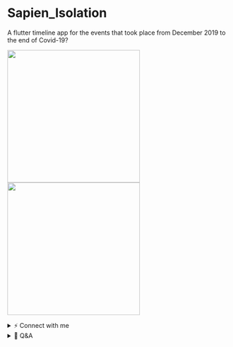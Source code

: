 # Sapien_Isolation
A flutter timeline app for the events that took place from December 2019 to the end of Covid-19?

<img src="https://github.com/33nanoseconds/Sapien_Isolation/blob/master/Images/X.png" width=300 > <img src="https://github.com/33nanoseconds/Sapien_Isolation/blob/master/Images/Y.png" width=300 > 


<details>
<summary>⚡️ Connect with me</summary>
  
[![Peepeth Badge](https://img.shields.io/badge/-33nano-2d00f7?style=flat-square&logo=twitter&logoColor=2ec4b6&link=https://peepeth.com/33nanoseconds)](https://peepeth.com/33nanoseconds)  [![Uptrennd Badge](https://img.shields.io/badge/-33nano-679436?style=flat-square&logo=figma&logoColor=white&link=https://www.uptrennd.com/user/MTA3MzEz)](https://www.uptrennd.com/user/MTA3MzEz) [![Soundcloud Badge](https://img.shields.io/badge/-33nano-orange?style=flat-square&logo=soundcloud&logoColor=3d405b&link=https://ujomusic.com/portal/musicgroup/849)](https://ujomusic.com/portal/musicgroup/849)  [![Publish0x Badge](https://img.shields.io/badge/-@33nano-6b705c?style=flat-square&labelColor=55a630&logo=Medium&link=https://www.publish0x.com/@33Nanosecods)](https://www.publish0x.com/@33Nanosecods) [![Sapien Network Badge](https://img.shields.io/badge/-33nano-679436?style=flat-square&logo=ethereum&logoColor=white&link=https://www.sapien.network/u/@33nano/posts)](https://www.sapien.network/u/@33nano/posts) [![Minds Badge](https://img.shields.io/badge/-33nano-679436?style=flat-square&logo=figma&logoColor=white&link=https://www.minds.com/33nanoseconds/)](https://www.minds.com/33nanoseconds/) [![Satellite Badge](https://img.shields.io/badge/-33nano-679436?style=flat-square&logo=figma&logoColor=white&link=https://satellite.earth/@33nanoseconds)](https://satellite.earth/@33nanoseconds) [![Cent Badge](https://img.shields.io/badge/-33nano-679436?style=flat-square&logo=ethereum&logoColor=white&link=https://beta.cent.co/33nano/)](https://beta.cent.co/33nano/) [![Audius Badge](https://img.shields.io/badge/-33nano-679436?style=flat-square&logo=ethereum&logoColor=white&link=https://audius.co/33nanoseconds)](https://audius.co/33nanoseconds) [![Springrole Badge](https://img.shields.io/badge/-33nano-679436?style=flat-square&logo=linkedin&logoColor=white&link=https://springrole.com/33nanoseconds)](https://springrole.com/33nanoseconds) [![Steemit Badge](https://img.shields.io/badge/-33nano-4d194d?style=flat-square&logo=steemit&logoColor=6b705c&link=https://steemit.com/@drqueef)](https://steemit.com/@drqueef) [![BitDegree Badge](https://img.shields.io/badge/-33nano-011627?style=flat-square&logo=udemy&logoColor=adf7b6&link=https://www.bitdegree.org/user/33nano/profile)](https://www.bitdegree.org/user/33nano/profile) [![Gitcoin Badge](https://img.shields.io/badge/-33nano-679436?style=flat-square&logo=ethereum&logoColor=white&link=https://gitcoin.co/33nano)](https://gitcoin.co/33nano) [![Creary Badge](https://img.shields.io/badge/-33nano-679436?style=flat-square&logo=dribbble&logoColor=white&link=https://creary.net/@o33nanoseconds)](https://creary.net/@o33nanoseconds)

<details><summary>Web_2.0</summary>
 
  [![Medium Badge](https://img.shields.io/badge/-@33n-f4a261?style=flat-square&labelColor=000000&logo=Medium&link=https://medium.com/@33n/global-facts-v3-0-40610340356)](https://medium.com/@33n/global-facts-v3-0-40610340356)  [![ProtonMail Badge](https://img.shields.io/badge/-33nano@pm.me-blue?style=flat-square&logo=ProtonMail&logoColor=ffb703&link=mailto:33nano@pm.me)](mailto:33nano@pm.me)  [![Dribbble Badge](https://img.shields.io/badge/-33nano-ffb4a2?style=flat-square&logo=dribbble&logoColor=f72585&link=https://www.dribbble.com/33nano)](https://www.dribbble.com/33nano) [![Twitter Badge](https://img.shields.io/badge/-Anno_denomini-48cae4?style=flat-square&logo=twitter&logoColor=006d77&link=https://www.twitter.com/Anno_denomini)](https://www.twitter.com/Anno_denomini)  [![Reddit Badge](https://img.shields.io/badge/-33nano-06d6a0?style=flat-square&logo=reddit&logoColor=3a0ca3&link=https://reddit.com/user/33nano)](https://reddit.com/user/33nano)  [![StackOverflow Badge](https://img.shields.io/badge/-33nano-eeef20?style=flat-square&logo=stackoverflow&logoColor=9a031e&link=https://stackoverflow.com/users/story/13772339)](https://stackoverflow.com/users/story/13772339) [![Disqus Badge](https://img.shields.io/badge/-33nano-ffb703?style=flat-square&logo=disqus&logoColor=f72585&link=https://disqus.com/by/33nano/)](https://disqus.com/by/33nano/)  [![Dev Badge](https://img.shields.io/badge/-33nano-774936?style=flat-square&logo=dev.to&logoColor=eddcd2&link=https://dev.to/33nano/billionar-dollar-app-ideas-5d6g)](https://dev.to/33nano/billionar-dollar-app-ideas-5d6g)  [![Artstation Badge](https://img.shields.io/badge/-tikiti_maji-black?style=flat-square&logo=artstation&logoColor=e29578&link=https://www.artstation.com/tikiti_maji)](https://www.artstation.com/tikiti_maji)
[![GoogleDrive Badge](https://img.shields.io/badge/-33nano-cdb4db?style=flat-square&logo=google-drive&logoColor=6930c3&link=https://drive.google.com/drive/folders/1MFLoyW43VdA5XSIObUJNACc5XJ246CIO?usp=sharing)](https://drive.google.com/drive/folders/1MFLoyW43VdA5XSIObUJNACc5XJ246CIO?usp=sharing)  [![Gumroad Badge](https://img.shields.io/badge/-33nano-ef476f?style=flat-square&logo=gumroad&logoColor=white&link=)](https://gumroad.com/33nano)  [![Goodreads Badge](https://img.shields.io/badge/-33nano-red?style=flat-square&logo=goodreads&logoColor=white&link=https://kitsu.io/users/33nano/library?media=manga)](https://kitsu.io/users/33nano/library?media=manga)  [![GoogleCalendar Badge](https://img.shields.io/badge/-33nano-22223b?style=flat-square&logo=google-calendar&logoColor=72efdd&link=https://calendar.zoho.com/embed/9b0258233fc25be671fbbf01550932c23e6718f5fecf32d9af8e1ba5f6151562693b4d97c774b001ca56d80b468cdf5f)](https://calendar.zoho.com/embed/9b0258233fc25be671fbbf01550932c23e6718f5fecf32d9af8e1ba5f6151562693b4d97c774b001ca56d80b468cdf5f) [![Goodreads Badge](https://img.shields.io/badge/-33nano-d90429?style=flat-square&logo=goodreads&logoColor=ffb703&link=https://www.goodreads.com/review/list/99554176?ref=nav_mybooks)](https://www.goodreads.com/review/list/99554176-prince-kaizen-namwali?ref=nav_mybooks)  [![Itch Badge](https://img.shields.io/badge/-33nano-f5cb5c?style=flat-square&logo=itch.io&logoColor=f72585&link=https://33nano.itch.io/)](https://33nano.itch.io/)   [![Pocket Badge](https://img.shields.io/badge/-33nano-7209b7?style=flat-square&logo=pocket&logoColor=a5a58d&link=https://getpocket.com/@b26d1pjhT4cFRg29b6A2f94Ae8g7T19eWK7F74m70VBd75B9b5353NDPO63oX751)](https://getpocket.com/@b26d1pjhT4cFRg29b6A2f94Ae8g7T19eWK7F74m70VBd75B9b5353NDPO63oX751) [![YouTube Badge](https://img.shields.io/badge/-33nano-f15bb5?style=flat-square&logo=youtube&logoColor=522e38&link=https://www.youtube.com/watch?v=3V7Y_THbstk)](https://www.youtube.com/watch?v=3V7Y_THbstk)  [![Bandlab Badge](https://img.shields.io/badge/-33nano-555b6e?style=flat-square&logo=bandlab&logoColor=f9844a&link=https://www.soundtrap.com/33nanoseconds)](https://www.soundtrap.com/33nanoseconds)  [![LMMS Badge](https://img.shields.io/badge/-33nano-8ac926?style=flat-square&logo=lmms&logoColor=386641&link=https://lmms.io/lsp/?action=browse&user=33nanoseconds)](https://lmms.io/lsp/?action=browse&user=33nanoseconds)  [![Crunchyroll Badge](https://img.shields.io/badge/-33nano-2ec4b6?style=flat-square&logo=crunchyroll&logoColor=e56b6f&link=https://myanimelist.net/profile/33Nanoseconds)](https://myanimelist.net/profile/33Nanoseconds)  [![Firefox Badge](https://img.shields.io/badge/-33nano-5f0f40?style=flat-square&logo=firefox&logoColor=ffb703&link=https://addons.mozilla.org/en-US/firefox/collections/16069514/33nano/)](https://addons.mozilla.org/en-US/firefox/collections/16069514/33nano/)  [![Gitlab Badge](https://img.shields.io/badge/-33nano-b9375e?style=flat-square&logo=gitlab&logoColor=ffb703&link=https://gitlab.com/33nanoseconds)](https://gitlab.com/33nanoseconds)  [![Angel_list Badge](https://img.shields.io/badge/-33nano-52b788?style=flat-square&logo=angellist&logoColor=065a60&link=https://angel.co/u/33nano)](https://angel.co/u/33nano)  [![Shikimori Badge](https://img.shields.io/badge/-33nano-4d194d?style=flat-square&logo=shikimori&logoColor=6b705c&link=https://anilist.co/user/33nanoseconds/)](https://anilist.co/user/33nanoseconds/)
 [![freeCodeCamp Badge](https://img.shields.io/badge/-Kinky_Therapist-815839?style=flat-square&logo=freecodecamp&logoColor=white&link=https://freecodecamp.org/kinky_therapist)](https://freecodecamp.org/kinky_therapist)  [![Spectrum Badge](https://img.shields.io/badge/-33nano-00c49a?style=flat-square&logo=spectrum&logoColor=white&link=https://spectrum.chat/users/33nano?tab=posts)](https://spectrum.chat/users/33nano?tab=posts) [![Instagram Badge](https://img.shields.io/badge/-33nano-c9a227?style=flat-square&logo=instagram&logoColor=white&link=https://www.instagram.com/anno_denomini/)](https://www.instagram.com/anno_denomini/) [![Unsplash Badge](https://img.shields.io/badge/-33nano-ce4257?style=flat-square&logo=unsplash&logoColor=white&link=https://unsplash.com/@33nano )](https://unsplash.com/@33nano) [![Pinterest Badge](https://img.shields.io/badge/-33nano-621708?style=flat-square&logo=pinterest&logoColor=583101&link=https://www.pinterest.com/tikiti_maji/)](https://www.pinterest.com/tikiti_maji/) [![Behance Badge](https://img.shields.io/badge/-33nano-abff4f?style=flat-square&logo=behance&logoColor=white&link=https://www.behance.net/drqueef )](https://www.behance.net/drqueef ) [![Steam Badge](https://img.shields.io/badge/-33nano-007ea7?style=flat-square&logo=steam&logoColor=white&link=https://steamcommunity.com/id/33nano/)](https://steamcommunity.com/id/33nano/) [![KhanAcademy Badge](https://img.shields.io/badge/-33nano-9381ff?style=flat-square&logo=khan-academy&logoColor=white&link=https://www.khanacademy.org/profile/palaestra/)](https://www.khanacademy.org/profile/palaestra/) [![Duolingo Badge](https://img.shields.io/badge/-33nano-679436?style=flat-square&logo=duolingo&logoColor=white&link=https://www.duolingo.com/profile/33nano)](https://www.duolingo.com/profile/33nano) [![IBM Badge](https://img.shields.io/badge/-33nano-d90429?style=flat-square&logo=ibm&logoColor=white&link=https://mtm.masterthemainframe.com/profiles/c5b89ed8-4078-42c9-99fd-b158d0b679a9)](https://mtm.masterthemainframe.com/profiles/c5b89ed8-4078-42c9-99fd-b158d0b679a9) [![Discord Badge](https://img.shields.io/badge/-33nano-blue?style=flat-square&logo=discord&logoColor=ffb703&link=mailto:33nano#8814)](mailto:33nano#8814) 
[![Google Maps Badge](https://img.shields.io/badge/-33nano-2a9d8f?style=flat-square&logo=google-maps&logoColor=blue&link=https://www.google.com/maps/contrib/113851627115651293452/photos/@31.480384,-101.1760718,7z/data=!3m1!4b1!4m3!8m2!3m1!1e1)](https://www.google.com/maps/contrib/113851627115651293452/photos/@31.480384,-101.1760718,7z/data=!3m1!4b1!4m3!8m2!3m1!1e1) [![Google Scholar Badge](https://img.shields.io/badge/-33nano-f6bd60?style=flat-square&logo=google-scholar&logoColor=white&link=https://scholar.google.com/scholar?scilib=1&hl=en)](https://scholar.google.com/scholar?scilib=1&hl=en)  [![Mendeley Badge](https://img.shields.io/badge/-33nano-a44a3f?style=flat-square&logo=mendeley&logoColor=5f0f40&link=https://www.mendeley.com/profiles/exiled-afropolitan/)](https://www.mendeley.com/profiles/exiled-afropolitan/)  [![Academia Badge](https://img.shields.io/badge/-33nano-f72585?style=flat-square&logo=academia&logoColor=white&link=https://independent.academia.edu/ExiledAfropolitan)](https://independent.academia.edu/ExiledAfropolitan)  [![Koofr Badge](https://img.shields.io/badge/-33nano-b2967d?style=flat-square&logo=dropbox&logoColor=white&link=https://k00.fr/zgfu2v7d)](https://k00.fr/zgfu2v7d)  [![OneDrive Badge](https://img.shields.io/badge/-33nano-065a60?style=flat-square&logo=microsoft-onedrive&logoColor=f9844a&link=https://1drv.ms/u/s!AoaOSp_nfaRAiCfbAAoX_SWUz4rz?e=vZFDbV)](https://1drv.ms/u/s!AoaOSp_nfaRAiCfbAAoX_SWUz4rz?e=vZFDbV) [![Mega Badge](https://img.shields.io/badge/-33nano-ef233c?style=flat-square&logo=mega&logoColor=dddf00&link=https://mega.nz/folder/HQsCED5A#3ZVujnj8s2ibfMrANu63Lw)](https://mega.nz/folder/HQsCED5A#3ZVujnj8s2ibfMrANu63Lw)  [![Exercism Badge](https://img.shields.io/badge/-33nano-a1c181?style=flat-square&logo=exercism&logoColor=white&link=https://exercism.io/profiles/33nano)](https://exercism.io/profiles/33nano)  [![Amazon Badge](https://img.shields.io/badge/-33nano-b21e35?style=flat-square&logo=amazon&logoColor=e574bc&link=https://www.amazon.com/33-Nanoseconds/e/B084JQRHLX?ref=sr_ntt_srch_lnk_2&qid=1605490839&sr=1-2)](https://www.amazon.com/33-Nanoseconds/e/B084JQRHLX?ref=sr_ntt_srch_lnk_2&qid=1605490839&sr=1-2) [![Google Play Books Badge](https://img.shields.io/badge/-33nano-eb5e28?style=flat-square&logo=google-keep&logoColor=a5a58d&link=https://play.google.com/store/books/author?id=33+Nanoseconds)](https://play.google.com/store/books/author?id=33+Nanoseconds)  [![Codeigniter Badge](https://img.shields.io/badge/-33nano-001233?style=flat-square&logo=codeigniter&logoColor=dc2f02&link=https://www.codingame.com/profile/aedc4b70ef8de7850063e0b23ebcd76c2670393)](https://www.codingame.com/profile/aedc4b70ef8de7850063e0b23ebcd76c2670393) [![Github Badge](https://img.shields.io/badge/-33nano-679436?style=flat-square&logo=github&logoColor=white&link=https://github.com/33nano)](https://github.com/33nano) [![Indie Hacker Badge](https://img.shields.io/badge/-33nano-679436?style=flat-square&logo=hackaday&logoColor=white&link=https://www.indiehackers.com/33nano)](https://www.indiehackers.com/33nano)  [![Hackster Hacker Badge](https://img.shields.io/badge/-33nano-679436?style=flat-square&logo=hackster&logoColor=white&link=https://www.hackster.io/33nano)](https://www.hackster.io/33nano) [![Bandcamp Badge](https://img.shields.io/badge/-drqueef-679436?style=flat-square&logo=bandcamp&logoColor=white&link=https://bandcamp.com/drqueef)](https://bandcamp.com/drqueef)
[![Rive App Badge](https://img.shields.io/badge/-33nano-679436?style=flat-square&logo=android&logoColor=white&link=https://rive.app/a/33nano/files/recent/all)](https://rive.app/a/33nano/files/recent/all) [![Figma Badge](https://img.shields.io/badge/-33nano-679436?style=flat-square&logo=figma&logoColor=white&link=https://www.figma.com/@33nanoseconds)](https://www.figma.com/@33nanoseconds)
[![Peepeth Badge](https://img.shields.io/badge/-33nano-2d00f7?style=flat-square&logo=twitter&logoColor=2ec4b6&link=https://peepeth.com/33nanoseconds)](https://peepeth.com/33nanoseconds)  [![Uptrennd Badge](https://img.shields.io/badge/-33nano-679436?style=flat-square&logo=figma&logoColor=white&link=https://www.uptrennd.com/user/MTA3MzEz)](https://www.uptrennd.com/user/MTA3MzEz) [![Soundcloud Badge](https://img.shields.io/badge/-33nano-orange?style=flat-square&logo=soundcloud&logoColor=3d405b&link=https://ujomusic.com/portal/musicgroup/849)](https://ujomusic.com/portal/musicgroup/849)  [![Publish0x Badge](https://img.shields.io/badge/-@33nano-6b705c?style=flat-square&labelColor=55a630&logo=Medium&link=https://www.publish0x.com/@33Nanosecods)](https://www.publish0x.com/@33Nanosecods) [![Sapien Network Badge](https://img.shields.io/badge/-33nano-679436?style=flat-square&logo=ethereum&logoColor=white&link=https://www.sapien.network/u/@33nano/posts)](https://www.sapien.network/u/@33nano/posts) [![Minds Badge](https://img.shields.io/badge/-33nano-679436?style=flat-square&logo=figma&logoColor=white&link=https://www.minds.com/33nanoseconds/)](https://www.minds.com/33nanoseconds/) [![Satellite Badge](https://img.shields.io/badge/-33nano-679436?style=flat-square&logo=figma&logoColor=white&link=https://satellite.earth/@33nanoseconds)](https://satellite.earth/@33nanoseconds) [![Cent Badge](https://img.shields.io/badge/-33nano-679436?style=flat-square&logo=ethereum&logoColor=white&link=https://beta.cent.co/33nano/)](https://beta.cent.co/33nano/) [![Audius Badge](https://img.shields.io/badge/-33nano-679436?style=flat-square&logo=ethereum&logoColor=white&link=https://audius.co/33nanoseconds)](https://audius.co/33nanoseconds) [![Springrole Badge](https://img.shields.io/badge/-33nano-679436?style=flat-square&logo=linkedin&logoColor=white&link=https://springrole.com/33nanoseconds)](https://springrole.com/33nanoseconds) [![Steemit Badge](https://img.shields.io/badge/-33nano-4d194d?style=flat-square&logo=steemit&logoColor=6b705c&link=https://steemit.com/@drqueef)](https://steemit.com/@drqueef) [![BitDegree Badge](https://img.shields.io/badge/-33nano-011627?style=flat-square&logo=udemy&logoColor=adf7b6&link=https://www.bitdegree.org/user/33nano/profile)](https://www.bitdegree.org/user/33nano/profile) [![Gitcoin Badge](https://img.shields.io/badge/-33nano-679436?style=flat-square&logo=ethereum&logoColor=white&link=https://gitcoin.co/33nano)](https://gitcoin.co/33nano) [![Creary Badge](https://img.shields.io/badge/-33nano-679436?style=flat-square&logo=dribbble&logoColor=white&link=https://creary.net/@o33nanoseconds)](https://creary.net/@o33nanoseconds)

 </details>
 
</details>


<details><summary>🧠 Q&A</summary>
 
 ![](https://i.redd.it/1ctpb8dor8w61.png)

1. **What is Sapien Isolation?**
- Its a timeline application that higlights the events of the global pandemic that affected everyone from the year 2019 to who knows when (2022).

2. **What is the point of this app anyway?**
- I believe its a better way of presenting information that isnt bloated by ads, politics, cynicism, subjectivism or bias. Just a simple interactive timeline that lists facts in an objective manner.

3. **What is the inspiration behind this app?**
- This app draws upon other awesome timeline application, but mainly these three
- [History of Everything](https://github.com/2d-inc/HistoryOfEverything) ...
- [Gift of the Nile](https://github.com/Mohanedy98/Gift-of-The-Nile)... & ...
- [Beautiful Timelines](https://github.com/JHBitencourt/beautiful_timelines)

4. **What are your sources?**
- The amount of sources available is insurmountable, but i draw upon common events, regional, local and international events
- [List of Events](https://github.com/33nanoseconds/Sapien_Isolation/wiki/List-of-Events)
- [Timeline 01](https://en.wikipedia.org/wiki/Timeline_of_the_COVID-19_pandemic_in_the_United_States)
- [First Half US](https://www.cnn.com/interactive/2020/07/world/2020-year-in-review-july/)
- [2020 Events Database](https://www.infoplease.com/2020-current-events)

5. **What is the ETA on this app?**
- The ETA all depends on the end of Covid-19 itself, but no ones knows when that will happen, not even scientists. Its better to build the application in one go as opposed to updating every single time new events pop up

6. **Who is your target audience for this app?**
- I wanted to say that this app is for survivors, but that has a negative connotation and sounds very insensitive. The ideal target audience is build for time travelers or the next generation. Sure this shall be recorded in history books, but if you have an interactive way to experience the information thats beats any book.

7. **Are you qualified to do this?**
- Thats an interesting question because i wonder if thats truly important. You dont have to be a doctor to make an impact in someones life. 



</details>
<!--
AskgameDev

Gamdev team: Art, Sound and Devs

Game Design document

Break into the industry
- read up and keep up
- network
- make something
- broadcast yourself

Press Kit
- Fact sheet
- faq sheet
- team bio
- recent coverage & awards
- logo artwork
- video trailer
- graphics package (fonts, cutouts,)
-
What indie video game publishers provide
- funding
- development
- marketing and community

Publisher pitch deck
- elevator pitch
- visuals 
- The ask
- marketing
- execution schedule
- team bios
- market research
- playable demo

Wolfram Tones


-->
